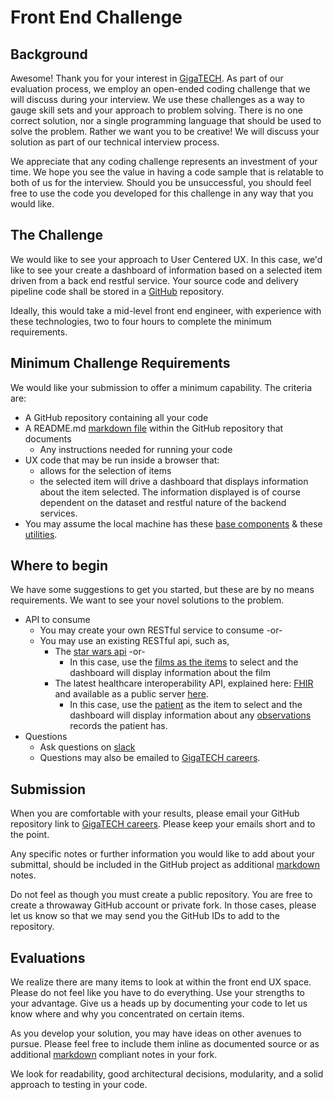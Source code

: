 # Front End Challenge

## Background

Awesome! Thank you for your interest in [GigaTECH][gtweb]. As part of our evaluation process, we employ an open-ended coding challenge that we will discuss during your interview. We use these challenges as a way to gauge skill sets and your approach to problem solving. There is no one correct solution, nor a single programming language that should be used to solve the problem. Rather we want you to be creative! We will discuss your solution as part of our technical interview process.

We appreciate that any coding challenge represents an investment of your time. We hope you see the value in having a code sample that is relatable to both of us for the interview. Should you be unsuccessful, you should feel free to use the code you developed for this challenge in any way that you would like.

## The Challenge

We would like to see your approach to User Centered UX. In this case, we'd like to see your create a dashboard of information based on a selected item driven from a back end restful service. Your source code and delivery pipeline code shall be stored in a [GitHub][github] repository.

Ideally, this would take a mid-level front end engineer, with experience with these technologies, two to four hours to complete the minimum requirements.

## Minimum Challenge Requirements

We would like your submission to offer a minimum capability. The criteria are:

- A GitHub repository containing all your code
- A README.md [markdown file][gfm] within the GitHub repository that documents
  - Any instructions needed for running your code
- UX code that may be run inside a browser that:
  - allows for the selection of items
  - the selected item will drive a dashboard that displays information about the item selected. The information displayed is of course dependent on the dataset and restful nature of the backend services.
- You may assume the local machine has these [base components][gtdevcomps] & these [utilities][gtdevutils].

## Where to begin

We have some suggestions to get you started, but these are by no means requirements. We want to see your novel solutions to the problem.

- API to consume
  - You may create your own RESTful service to consume -or-
  - You may use an existing RESTful api, such as,
    - The [star wars api][swapi] -or-
      - In this case, use the [films as the items](https://swapi.dev/api/films/1/) to select and the dashboard will display information about the film
    - The latest healthcare interoperability API, explained here: [FHIR][fhir] and available as a public server [here][fhirservers].
      - In this case, use the [patient](https://www.hl7.org/fhir/patient.html) as the item to select and the dashboard will display information about any [observations](https://www.hl7.org/fhir/observation.html) records the patient has.
- Questions
  - Ask questions on [slack][gtslack]
  - Questions may also be emailed to [GigaTECH careers][gtcareersemail].

## Submission

When you are comfortable with your results, please email your GitHub repository link to [GigaTECH careers][gtcareersemail]. Please keep your emails short and to the point.

Any specific notes or further information you would like to add about your submittal, should be included in the GitHub project as additional [markdown][gfm] notes.

Do not feel as though you must create a public repository. You are free to create a throwaway GitHub account or private fork. In those cases, please let us know so that we may send you the GitHub IDs to add to the repository.

## Evaluations

We realize there are many items to look at within the front end UX  space. Please do not feel like you have to do everything. Use your strengths to your advantage. Give us a heads up by documenting your code to let us know where and why you concentrated on certain items.

As you develop your solution, you may have ideas on other avenues to pursue. Please feel free to include them inline as documented source or as additional [markdown][gfm] compliant notes in your fork.

We look for readability, good architectural decisions, modularity, and a solid approach to testing in your code.

[gtweb]:https://gigatech.net
[openapi]:https://swagger.io/specification/
[github]:https://github.com/
[gfm]:https://github.github.com/gfm/
[swapi]:https://swapi.dev/
[fhir]:http://hl7.org/fhir/
[fhirservers]:http://hl7.org/fhir/implsupport-module.html#7.0.4.1
[gtdevutils]:https://github.com/GigaTech-net/dev#this-environment-includes-the-following-utilities
[gtdevcomps]:https://github.com/GigaTech-net/dev#base-development-environment
[gtcareersemail]:mailto:careers@gigatech.net?subject=DevSecOps%20Challenge
[gtslack]:https://gigatech-net.slack.com/app_redirect?channel=general
